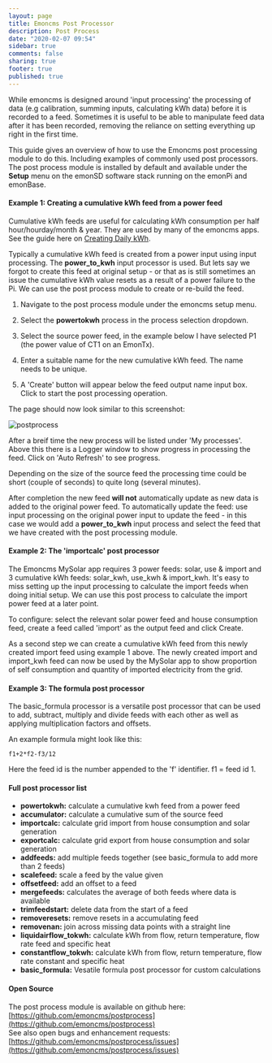 ```yaml
---
layout: page
title: Emoncms Post Processor
description: Post Process
date: "2020-02-07 09:54"
sidebar: true
comments: false
sharing: true
footer: true
published: true
---
```


While emoncms is designed around 'input processing' the processing of data (e.g calibration, summing inputs, calculating kWh data)  before it is recorded to a feed. Sometimes it is useful to be able to manipulate feed data after it has been recorded, removing the reliance on setting everything up right in the first time.

This guide gives an overview of how to use the Emoncms post processing module to do this. Including examples of commonly used post processors. The post process module is installed by default and available under the **Setup** menu on the emonSD software stack running on the emonPi and emonBase.

#### Example 1: Creating a cumulative kWh feed from a power feed

Cumulative kWh feeds are useful for calculating kWh consumption per half hour/hourday/month & year. They are used by many of the emoncms apps. See the guide here on [Creating Daily kWh](http://localhost/guide/setup/daily-kwh/).

Typically a cumulative kWh feed is created from a power input using input processing. The **power_to_kwh** input processor is used. But lets say we forgot to create this feed at original setup - or that as is still sometimes an issue the cumulative kWh value resets as a result of a power failure to the Pi. We can use the post process module to create or re-build the feed.

1. Navigate to the post process module under the emoncms setup menu.

2. Select the **powertokwh** process in the process selection dropdown.

3. Select the source power feed, in the example below I have selected P1 (the power value of CT1 on an EmonTx).

4. Enter a suitable name for the new cumulative kWh feed. The name needs to be unique. 

5. A 'Create' button will appear below the feed output name input box. Click to start the post processing operation.

The page should now look similar to this screenshot:

![postprocess](/images/emoncms/postprocess1.png)

After a breif time the new process will be listed under 'My processes'. Above this there is a Logger window to show progress in processing the feed. Click on 'Auto Refresh' to see progress.

Depending on the size of the source feed the processing time could be short (couple of seconds) to quite long (several minutes). 

After completion the new feed **will not** automatically update as new data is added to the original power feed. To automatically update the feed: use input processing on the original power input to update the feed - in this case we would add a **power_to_kwh** input process and select the feed that we have created with the post processing module.

#### Example 2: The 'importcalc' post processor

The Emoncms MySolar app requires 3 power feeds: solar, use & import and 3 cumulative kWh feeds: solar_kwh, use_kwh & import_kwh. It's easy to miss setting up the input processing to calculate the import feeds when doing initial setup. We can use this post process to calculate the import power feed at a later point.

To configure: select the relevant solar power feed and house consumption feed, create a feed called 'import' as the output feed and click Create.

As a second step we can create a cumulative kWh feed from this newly created import feed using example 1 above. The newly created import and import_kwh feed can now be used by the MySolar app to show proportion of self consumption and quantity of imported electricity from the grid.

#### Example 3: The formula post processor

The basic_formula processor is a versatile post processor that can be used to add, subtract, multiply and divide feeds with each other as well as applying multiplication factors and offsets.

An example formula might look like this:

    f1+2*f2-f3/12

Here the feed id is the number appended to the 'f' identifier. f1 = feed id 1.

#### Full post processor list

- **powertokwh:** calculate a cumulative kwh feed from a power feed
- **accumulator:** calculate a cumulative sum of the source feed
- **importcalc:** calculate grid import from house consumption and solar generation
- **exportcalc:** calculate grid export from house consumption and solar generation
- **addfeeds:** add multiple feeds together (see basic_formula to add more than 2 feeds)
- **scalefeed:** scale a feed by the value given
- **offsetfeed:** add an offset to a feed
- **mergefeeds:** calculates the average of both feeds where data is available 
- **trimfeedstart:** delete data from the start of a feed
- **removeresets:** remove resets in a accumulating feed
- **removenan:** join across missing data points with a straight line
- **liquidairflow_tokwh:** calculate kWh from flow, return temperature, flow rate feed and specific heat
- **constantflow_tokwh:** calculate kWh from flow, return temperature, flow rate constant and specific heat
- **basic_formula:** Vesatile formula post processor for custom calculations

#### Open Source

The post process module is available on github here: [https://github.com/emoncms/postprocess](https://github.com/emoncms/postprocess)<br>
See also open bugs and enhancement requests: [https://github.com/emoncms/postprocess/issues](https://github.com/emoncms/postprocess/issues)
